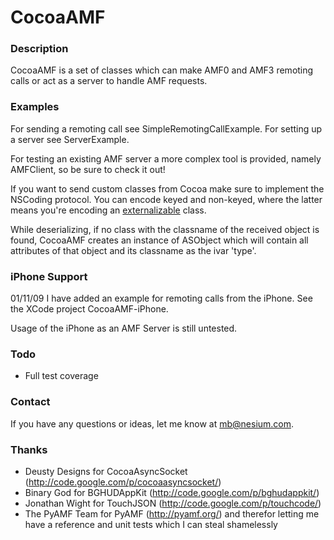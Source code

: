 # CocoaAMF

### Description

CocoaAMF is a set of classes which can make AMF0 and AMF3 remoting calls or act as a server to handle AMF requests.


### Examples

For sending a remoting call see SimpleRemotingCallExample.
For setting up a server see ServerExample.

For testing an existing AMF server a more complex tool is provided, namely AMFClient, so be sure to check it out!

If you want to send custom classes from Cocoa make sure to implement the NSCoding protocol. You can encode keyed and non-keyed, where the latter means you're encoding an [externalizable](http://livedocs.adobe.com/flash/9.0/ActionScriptLangRefV3/flash/utils/IExternalizable.html) class.

While deserializing, if no class with the classname of the received object is found, CocoaAMF creates an instance of ASObject which will contain all attributes of that object and its classname as the ivar 'type'.

### iPhone Support

01/11/09 I have added an example for remoting calls from the iPhone. See the XCode project CocoaAMF-iPhone.

Usage of the iPhone as an AMF Server is still untested.


### Todo

- Full test coverage


### Contact

If you have any questions or ideas, let me know at mb@nesium.com.


### Thanks

- Deusty Designs for CocoaAsyncSocket (<http://code.google.com/p/cocoaasyncsocket/>)
- Binary God for BGHUDAppKit (<http://code.google.com/p/bghudappkit/>)
- Jonathan Wight for TouchJSON (<http://code.google.com/p/touchcode/>)
- The PyAMF Team for PyAMF (<http://pyamf.org/>) and therefor letting me have a reference and unit tests which I can steal shamelessly